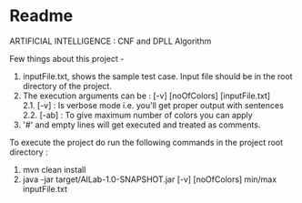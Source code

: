 # **Readme**

ARTIFICIAL INTELLIGENCE : CNF and DPLL Algorithm

Few things about this project -
1. inputFile.txt, shows the sample test case. Input file should be in the root directory of the project.
2. The execution arguments can be :  [-v] [noOfColors] [inputFile.txt] <br>
   2.1. [-v] : Is verbose mode i.e. you'll get proper output with sentences <br>
   2.2. [-ab] : To give maximum number of colors you can apply <br>
3. '#' and empty lines will get executed and treated as comments.


To execute the project do run the following commands in the project root directory :

1. mvn clean install
2. java -jar target/AILab-1.0-SNAPSHOT.jar [-v] [noOfColors] min/max inputFile.txt



